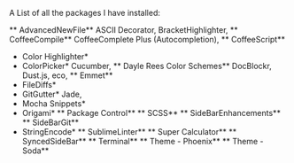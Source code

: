 A List of all the packages I have installed:

**  AdvancedNewFile**
ASCII Decorator,
BracketHighlighter,
**  CoffeeCompile**
CoffeeComplete Plus (Autocompletion),
**  CoffeeScript**
* Color Highlighter*
* ColorPicker*
Cucumber,
**  Dayle Rees Color Schemes**
DocBlockr,
Dust.js,
eco,
**  Emmet**
* FileDiffs*
* GitGutter*
Jade,
* Mocha Snippets*
* Origami*
**  Package Control**
**  SCSS**
**  SideBarEnhancements**
**  SideBarGit**
* StringEncode*
**  SublimeLinter**
**  Super Calculator**
**  SyncedSideBar**
**  Terminal**
**  Theme - Phoenix**
**  Theme - Soda**
